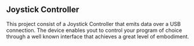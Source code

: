 ## Joystick Controller

This project consist of a Joystick Controller that emits data over a USB connection.
The device enables yout to control your program of choice through a well known interface that achieves a great level of embodiment.
